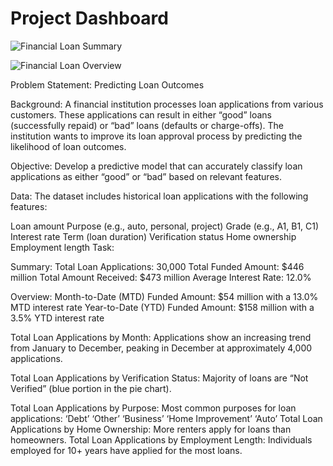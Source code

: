 
# Project Dashboard

![Financial Loan Summary](https://github.com/aarzoo-collab/Financial-Loan-/assets/173943221/91185b3c-8d85-4146-a3d1-22d34305a273)


![Financial Loan Overview](https://github.com/aarzoo-collab/Financial-Loan-/assets/173943221/9dcaec06-39d3-4f52-8350-8eff00f6562c)


Problem Statement: Predicting Loan Outcomes

Background: A financial institution processes loan applications from various customers. These applications can result in either “good” loans (successfully repaid) or “bad” loans (defaults or charge-offs). The institution wants to improve its loan approval process by predicting the likelihood of loan outcomes.

Objective: Develop a predictive model that can accurately classify loan applications as either “good” or “bad” based on relevant features.

Data: The dataset includes historical loan applications with the following features:

Loan amount
Purpose (e.g., auto, personal, project)
Grade (e.g., A1, B1, C1)
Interest rate
Term (loan duration)
Verification status
Home ownership
Employment length
Task:

Summary:
Total Loan Applications: 30,000
Total Funded Amount: $446 million
Total Amount Received: $473 million
Average Interest Rate: 12.0%

Overview:
Month-to-Date (MTD) Funded Amount: $54 million with a 13.0% MTD interest rate
Year-to-Date (YTD) Funded Amount: $158 million with a 3.5% YTD interest rate

Total Loan Applications by Month:
Applications show an increasing trend from January to December, peaking in December at approximately 4,000 applications.

Total Loan Applications by Verification Status:
Majority of loans are “Not Verified” (blue portion in the pie chart).

Total Loan Applications by Purpose:
Most common purposes for loan applications:
‘Debt’
‘Other’
‘Business’
‘Home Improvement’
‘Auto’
Total Loan Applications by Home Ownership:
More renters apply for loans than homeowners.
Total Loan Applications by Employment Length:
Individuals employed for 10+ years have applied for the most loans.
